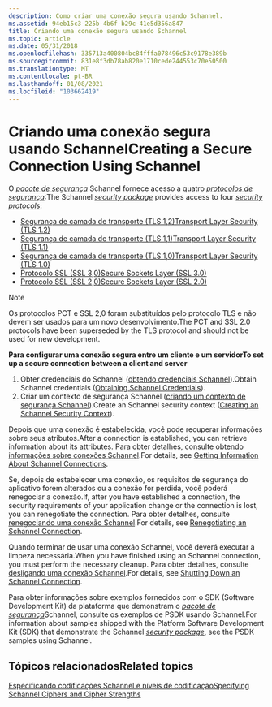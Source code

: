 ```yaml
---
description: Como criar uma conexão segura usando Schannel.
ms.assetid: 94eb15c3-225b-4b6f-b29c-41e5d356a847
title: Criando uma conexão segura usando Schannel
ms.topic: article
ms.date: 05/31/2018
ms.openlocfilehash: 335713a400804bc84fffa078496c53c9178e389b
ms.sourcegitcommit: 831e8f3db78ab820e1710cede244553c70e50500
ms.translationtype: MT
ms.contentlocale: pt-BR
ms.lasthandoff: 01/08/2021
ms.locfileid: "103662419"
---
```

# <a name="creating-a-secure-connection-using-schannel"></a><span data-ttu-id="6e747-103">Criando uma conexão segura usando Schannel</span><span class="sxs-lookup"><span data-stu-id="6e747-103">Creating a Secure Connection Using Schannel</span></span>

<span data-ttu-id="6e747-104">O [*pacote de segurança*](/windows/desktop/SecGloss/s-gly) Schannel fornece acesso a quatro [*protocolos de segurança*](/windows/desktop/SecGloss/s-gly):</span><span class="sxs-lookup"><span data-stu-id="6e747-104">The Schannel [*security package*](/windows/desktop/SecGloss/s-gly) provides access to four [*security protocols*](/windows/desktop/SecGloss/s-gly):</span></span>

-   [<span data-ttu-id="6e747-105">Segurança de camada de transporte (TLS 1,2)</span><span class="sxs-lookup"><span data-stu-id="6e747-105">Transport Layer Security (TLS 1.2)</span></span>](transport-layer-security-protocol.md)
-   [<span data-ttu-id="6e747-106">Segurança de camada de transporte (TLS 1,1)</span><span class="sxs-lookup"><span data-stu-id="6e747-106">Transport Layer Security (TLS 1.1)</span></span>](transport-layer-security-protocol.md)
-   [<span data-ttu-id="6e747-107">Segurança de camada de transporte (TLS 1,0)</span><span class="sxs-lookup"><span data-stu-id="6e747-107">Transport Layer Security (TLS 1.0)</span></span>](transport-layer-security-protocol.md)
-   [<span data-ttu-id="6e747-108">Protocolo SSL (SSL 3,0)</span><span class="sxs-lookup"><span data-stu-id="6e747-108">Secure Sockets Layer (SSL 3.0)</span></span>](secure-sockets-layer-protocol.md)
-   [<span data-ttu-id="6e747-109">Protocolo SSL (SSL 2,0)</span><span class="sxs-lookup"><span data-stu-id="6e747-109">Secure Sockets Layer (SSL 2.0)</span></span>](secure-sockets-layer-protocol.md)

> [!Note]  
> <span data-ttu-id="6e747-110">Os protocolos PCT e SSL 2,0 foram substituídos pelo protocolo TLS e não devem ser usados para um novo desenvolvimento.</span><span class="sxs-lookup"><span data-stu-id="6e747-110">The PCT and SSL 2.0 protocols have been superseded by the TLS protocol and should not be used for new development.</span></span>

 

<span data-ttu-id="6e747-111">**Para configurar uma conexão segura entre um cliente e um servidor**</span><span class="sxs-lookup"><span data-stu-id="6e747-111">**To set up a secure connection between a client and server**</span></span>

1.  <span data-ttu-id="6e747-112">Obter credenciais do Schannel ([obtendo credenciais Schannel](obtaining-schannel-credentials.md)).</span><span class="sxs-lookup"><span data-stu-id="6e747-112">Obtain Schannel credentials ([Obtaining Schannel Credentials](obtaining-schannel-credentials.md)).</span></span>
2.  <span data-ttu-id="6e747-113">Criar um contexto de segurança Schannel ([criando um contexto de segurança Schannel](creating-an-schannel-security-context.md)).</span><span class="sxs-lookup"><span data-stu-id="6e747-113">Create an Schannel security context ([Creating an Schannel Security Context](creating-an-schannel-security-context.md)).</span></span>

<span data-ttu-id="6e747-114">Depois que uma conexão é estabelecida, você pode recuperar informações sobre seus atributos.</span><span class="sxs-lookup"><span data-stu-id="6e747-114">After a connection is established, you can retrieve information about its attributes.</span></span> <span data-ttu-id="6e747-115">Para obter detalhes, consulte [obtendo informações sobre conexões Schannel](getting-information-about-schannel-connections.md).</span><span class="sxs-lookup"><span data-stu-id="6e747-115">For details, see [Getting Information About Schannel Connections](getting-information-about-schannel-connections.md).</span></span>

<span data-ttu-id="6e747-116">Se, depois de estabelecer uma conexão, os requisitos de segurança do aplicativo forem alterados ou a conexão for perdida, você poderá renegociar a conexão.</span><span class="sxs-lookup"><span data-stu-id="6e747-116">If, after you have established a connection, the security requirements of your application change or the connection is lost, you can renegotiate the connection.</span></span> <span data-ttu-id="6e747-117">Para obter detalhes, consulte [renegociando uma conexão Schannel](renegotiating-an-schannel-connection.md).</span><span class="sxs-lookup"><span data-stu-id="6e747-117">For details, see [Renegotiating an Schannel Connection](renegotiating-an-schannel-connection.md).</span></span>

<span data-ttu-id="6e747-118">Quando terminar de usar uma conexão Schannel, você deverá executar a limpeza necessária.</span><span class="sxs-lookup"><span data-stu-id="6e747-118">When you have finished using an Schannel connection, you must perform the necessary cleanup.</span></span> <span data-ttu-id="6e747-119">Para obter detalhes, consulte [desligando uma conexão Schannel](shutting-down-an-schannel-connection.md).</span><span class="sxs-lookup"><span data-stu-id="6e747-119">For details, see [Shutting Down an Schannel Connection](shutting-down-an-schannel-connection.md).</span></span>

<span data-ttu-id="6e747-120">Para obter informações sobre exemplos fornecidos com o SDK (Software Development Kit) da plataforma que demonstram o [*pacote de segurança*](/windows/desktop/SecGloss/s-gly)Schannel, consulte os exemplos de PSDK usando Schannel.</span><span class="sxs-lookup"><span data-stu-id="6e747-120">For information about samples shipped with the Platform Software Development Kit (SDK) that demonstrate the Schannel [*security package*](/windows/desktop/SecGloss/s-gly), see the PSDK samples using Schannel.</span></span>

## <a name="related-topics"></a><span data-ttu-id="6e747-121">Tópicos relacionados</span><span class="sxs-lookup"><span data-stu-id="6e747-121">Related topics</span></span>

<dl> <dt>

[<span data-ttu-id="6e747-122">Especificando codificações Schannel e níveis de codificação</span><span class="sxs-lookup"><span data-stu-id="6e747-122">Specifying Schannel Ciphers and Cipher Strengths</span></span>](specifying-schannel-ciphers-and-cipher-strengths.md)
</dt> </dl>

 

 
